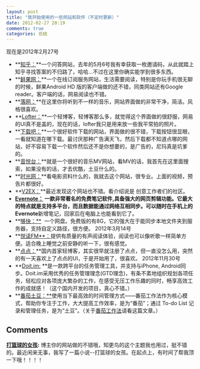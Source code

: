 ```yaml
---
layout: post
title: "我开始使用的一些网站和软件（不定时更新）"
date: 2012-02-27 20:19
comments: true
categories: 总结
---
```


现在是2012年2月27号

 * **[知乎：](http://www.zhihu.com)**一个问答网站，去年的5月6号我有幸获取一枚邀请码，从此就踏上知乎寻找答案的不归路了，哈哈...不过在这里你确实能学到很多东西。
 * **[鲜果网：](http://xianguo.com)**一个在线订阅服务网站，生活需要阅读，特别是你玩手机很无聊的时候，鲜果Android HD 版的客户端做的还不错，同类网站还有Google reader。客户端的话，网易阅读也不错。
 * **[落网：](http://www.luoo.net/)**在这里你将听到不一样的音乐，网站界面做的非常干净，简洁。风格很喜欢。
 * **[Lofter：](http://www.lofter.com)**一个轻博客，轻博客那么多，就觉得这个界面做的很舒服，网易的UI真不是盖的，现在的话，lofter我只是用来放一些我平常拍的照片。
 * **[下载吧：](http://www.xiazaiba.com)**一个很好软件下载的网站，界面做的很不错，下载按钮很显眼，一看就知道在哪下载。最讨厌那种广告满天飞，然后下载都不知道点哪的网站，好不容易下载一个软件然后还不是你想要的，是广告的，尼玛真是坑爹的。
 * **[音悦台：](http://www.yinyuetai.com/)**就是一个很好的音乐MV网站，看MV的话，我首先在这里面搜索，如果没有的话，才去优酷，土豆什么的。
 * **[时光网：](http://www.mtime.com/)**看电影资料什么的，我就去这个网站，很专业。上面的视频，预告片都很好。
 * **[V2EX：](http://www.v2ex.com)**最近发现这个网站也不错。看介绍说是 创意工作者们的社区。
 * **[Evernote：](http://www.evernote.com/) **一款非常著名的免费笔记软件,具备强大的网页剪辑功能。它最大的特点就是支持多平台，而且数据能通过网络互相同步。可以随时在手机上的**Evernote**新增笔记，回家后在电脑上也能看到它了。
 * **[够快：**](http://www.gokuai.com)  一个网盘。免费版的有8G，它的强大在于能同步本地文件夹到服务器，支持自定义路径，很方便。
2012年3月14号
 * **[悦读FM**：](http://yuedu.fm/)提供有质量的有声阅读体验，阅读也可以像听歌一样简单方便。适合晚上睡觉之前安静的听一下，很有感觉。
 * **[点点：](http://www.diandian.com)**国内首家轻博客，其实很早就注册了点点，但一直没怎么用，突然的有一天喜欢上了点点的UI，于是开始用了，很喜欢。
2012年11月30号
 * **[Doit.im:](http://doit.im/cn/) **是一款跨平台的任务管理工具，并支持与iPhone, Android同步。Doit.im采用优秀的任务管理理念(GTD理念)，有条不紊地组织规划各项任务，轻松应对各项庞大繁杂的工作，在感受无压工作乐趣的同时，畅享高效工作的成就感！（这个国内开发的项目，真心不错。）
 * **[番茄土豆：**](http://pomotodo.com/)使用当下最高效的时间管理方式——番茄工作法作为核心模式，帮助你专注于工作，大大提高工作效率，是为“番茄”；通过 To-do List 记录和管理任务，是为“土豆”。（关于[番茄工作法](http://baike.baidu.com/view/5259318.htm)请看这篇文章。）

## Comments

**[打篮球的女孩](#82 "2012-02-27 21:49:37"):** 博主你的网站做的不错哦，知更鸟的这个主题我也用过，挺不错的。最近闲来无事，我写了一篇小说--打篮球的女孩。在起点上，有时间了帮我顶一下哦！！！！

